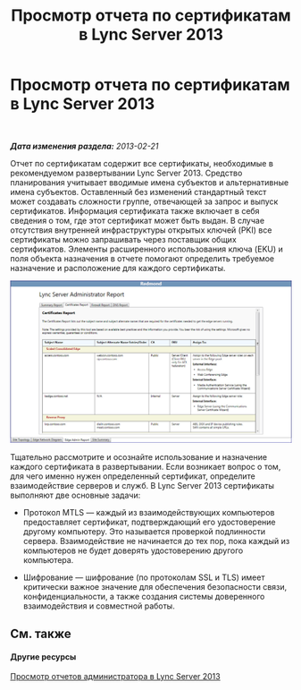 ﻿---
title: Просмотр отчета по сертификатам в Lync Server 2013
TOCTitle: Просмотр отчета по сертификатам в Lync Server 2013
ms:assetid: 549cfc9b-3cc5-4483-a93c-fc0738c7f622
ms:mtpsurl: https://technet.microsoft.com/ru-ru/library/Gg558651(v=OCS.15)
ms:contentKeyID: 52058221
ms.date: 05/19/2016
mtps_version: v=OCS.15
ms.translationtype: HT
---

# Просмотр отчета по сертификатам в Lync Server 2013

 

_**Дата изменения раздела:** 2013-02-21_

Отчет по сертификатам содержит все сертификаты, необходимые в рекомендуемом развертывании Lync Server 2013. Средство планирования учитывает вводимые имена субъектов и альтернативные имена субъектов. Оставленный без изменений стандартный текст может создавать сложности группе, отвечающей за запрос и выпуск сертификатов. Информация сертификата также включает в себя сведения о том, где этот сертификат может быть выдан. В случае отсутствия внутренней инфраструктуры открытых ключей (PKI) все сертификаты можно запрашивать через поставщик общих сертификатов. Элементы расширенного использования ключа (EKU) и поля объекта назначения в отчете помогают определить требуемое назначение и расположение для каждого сертификаты.

![Отчет по сертификатам для администратора](images/Gg558651.63a29335-d9e4-41ae-97ec-3c9d9fd30d8a(OCS.15).jpg "Отчет по сертификатам для администратора")

Тщательно рассмотрите и осознайте использование и назначение каждого сертификата в развертывании. Если возникает вопрос о том, для чего именно нужен определенный сертификат, определите взаимодействие серверов и служб. В Lync Server 2013 сертификаты выполняют две основные задачи:

  - Протокол MTLS — каждый из взаимодействующих компьютеров предоставляет сертификат, подтверждающий его удостоверение другому компьютеру. Это называется проверкой подлинности сервера. Взаимодействие не начинается до тех пор, пока каждый из компьютеров не будет доверять удостоверению другого компьютера.

  - Шифрование — шифрование (по протоколам SSL и TLS) имеет критически важное значение для обеспечения безопасности связи, конфиденциальности, а также создания системы доверенного взаимодействия и совместной работы.

## См. также

#### Другие ресурсы

[Просмотр отчетов администратора в Lync Server 2013](lync-server-2013-reviewing-the-administrator-reports.md)


